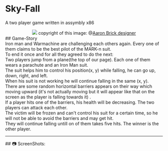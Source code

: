 # Sky-Fall
A two player game written in assymbly x86
<div align="center">
<img src="https://images.squarespace-cdn.com/content/v1/5a92133885ede1bd7a9024ba/1567775170400-3DC7MAUAXYFDDOPFWUIQ/ke17ZwdGBToddI8pDm48kN-sK9FzwL4FjOnl9CN-J4p7gQa3H78H3Y0txjaiv_0fDoOvxcdMmMKkDsyUqMSsMWxHk725yiiHCCLfrh8O1z4YTzHvnKhyp6Da-NYroOW3ZGjoBKy3azqku80C789l0utDZtPpOBQxo2JBkQVmNiM5yJ-pdeJjlVgPTAV3HvcZFvj47pMUetYyHxtiyQnhhA/Iron+Man+Flying.png?format=1000w"/>
  copyright of this image: @<a href="https://www.aaronbrickdesigner.com/iron-man">Aaron Brick designer</a>
</div>
## Game-Story
<br/>
Iron man and Warmachine are challenging each others again. Every one of them claims to be the best pilot of the MARK-n suit.
<br/>
To end it once and for all they agreed to do the next:
<br/>
Two players jump from a plane(the top of our page). Each one of them wears a parachute and an Iron Man suit.
<br/>
The suit helps him to control his position(x, y) while falling, he can go up, down, right, and left.
<br/>
When his suit is not working he will continue falling in the same (x, y). 
<br/>
There are some random horizontal barriers appears on their way which moving upward (it's not actually moving but it will appear like that on the screen as the player is falling towards it) .
<br/>
If a player hits one of the barriers, his health will be decreasing. The two players can attack each other.
<br/>
The victim will be frozen and can't control his suit for a certain time, so he will not be able to avoid the barriers and may get hit. 
<br/>
They will continue falling untill on of them takes five hits. The winner is the other player.
<hr/>
## 📷 ScreenShots:
